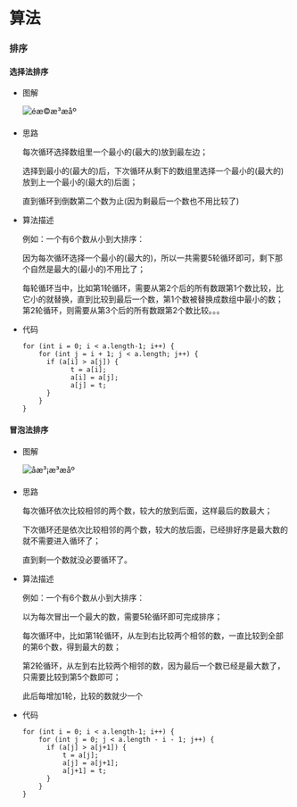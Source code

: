# 算法

### 排序

#### 选择法排序

- 图解

  ![éæ©æ³æåº](http://stepimagewm.how2j.cn/573.png)

- 思路

  每次循环选择数组里一个最小的(最大的)放到最左边；

  选择到最小的(最大的)后，下次循环从剩下的数组里选择一个最小的(最大的)放到上一个最小的(最大的)后面；

  直到循环到倒数第二个数为止(因为剩最后一个数也不用比较了)

- 算法描述

  例如：一个有6个数从小到大排序：

  因为每次循环选择一个最小的(最大的)，所以一共需要5轮循环即可，剩下那个自然是最大的(最小的)不用比了；

  每轮循环当中，比如第1轮循环，需要从第2个后的所有数跟第1个数比较，比它小的就替换，直到比较到最后一个数，第1个数被替换成数组中最小的数；第2轮循环，则需要从第3个后的所有数跟第2个数比较。。。

- 代码

  ```
  for (int i = 0; i < a.length-1; i++) {
      for (int j = i + 1; j < a.length; j++) {
  		if (a[i] > a[j]) {
              t = a[i];
              a[i] = a[j];
              a[j] = t;
  		}
      }
  }
  ```

#### 冒泡法排序

- 图解

  ![åæ³¡æ³æåº](http://stepimagewm.how2j.cn/574.png)

- 思路

  每次循环依次比较相邻的两个数，较大的放到后面，这样最后的数最大；

  下次循环还是依次比较相邻的两个数，较大的放后面，已经排好序是最大数的就不需要进入循环了；

  直到剩一个数就没必要循环了。

- 算法描述

  例如：一个有6个数从小到大排序：

  以为每次冒出一个最大的数，需要5轮循环即可完成排序；

  每次循环中，比如第1轮循环，从左到右比较两个相邻的数，一直比较到全部的第6个数，得到最大的数；

  第2轮循环，从左到右比较两个相邻的数，因为最后一个数已经是最大数了，只需要比较到第5个数即可；

  此后每增加1轮，比较的数就少一个

- 代码

  ```
  for (int i = 0; i < a.length-1; i++) {
      for (int j = 0; j < a.length - i - 1; j++) {
  		if (a[j] > a[j+1]) {
  	    	t = a[j];
  	    	a[j] = a[j+1];
  	    	a[j+1] = t;
  		}
      }
  }
  ```

  
